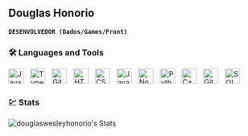 ## Douglas Honorio 
**`DESENVOLVEDOR (Dados/Games/Front)`**


### 🛠️ Languages and Tools

<img 
  align="left"
  title="java"
  alt="Java"
  width="30px"
  style="padding-right:10px;"
  src="https://cdn.jsdelivr.net/gh/devicons/devicon/icons/java/java-original.svg"
  />
<img 
  align="left" 
  title="TypeScript"
  alt="TypeScript" width="30px" 
  style="padding-right:10px;" 
  src="https://cdn.jsdelivr.net/gh/devicons/devicon/icons/typescript/typescript-plain.svg"
  />
<img 
  align="left" 
  title="Git"
  alt="Git" width="30px" 
  style="padding-right:10px;" 
  src="https://cdn.jsdelivr.net/gh/devicons/devicon/icons/git/git-original.svg" 
  />
  
<img 
  align="left" 
  title="HTML"
  alt="HTML" width="30px" 
  style="padding-right:10px;" 
  src="https://cdn.jsdelivr.net/gh/devicons/devicon/icons/html5/html5-plain.svg" 
  />
<img 
  align="left"
  title="CSS"
  alt="CSS" 
  width="30px" 
  style="padding-right:10px;" 
  src="https://cdn.jsdelivr.net/gh/devicons/devicon/icons/css3/css3-plain.svg" 
  />
<img 
  align="left" 
  title="JavaScript"
  alt="JavaScript" 
  width="30px" 
  style="padding-right:10px;" 
  src="https://cdn.jsdelivr.net/gh/devicons/devicon/icons/javascript/javascript-plain.svg" 
  />
<img 
  align="left" 
  title="NodeJS"
  alt="NodeJS" 
  width="30px" 
  style="padding-right:10px;" 
  src="https://cdn.jsdelivr.net/gh/devicons/devicon/icons/nodejs/nodejs-original.svg" 
  />
<img 
  align="left" 
  title="Python"
  alt="Python"
  width="30px" 
  style="padding-right:10px;" 
  src="https://cdn.jsdelivr.net/gh/devicons/devicon/icons/python/python-plain.svg" />
<img 
  align="left" 
  title="C++"
  alt="C++" 
  width="30px" 
  style="padding-right:10px;" 
  src="https://cdn.jsdelivr.net/gh/devicons/devicon/icons/cplusplus/cplusplus-line.svg" 
  />
<img 
  align="left"
  title="Github"
  alt="GitHub" 
  width="30px" 
  style="padding-right:10px;" 
  src="https://cdn.jsdelivr.net/gh/devicons/devicon/icons/github/github-original.svg" 
  />
<img 
  align="left"
  title="SQL"
  alt="SQL" 
  width="30px" 
  style="padding-right:10px;" 
  src="https://cdn.jsdelivr.net/gh/devicons/devicon@latest/icons/sqldeveloper/sqldeveloper-original.svg" 
  />
<br />

#
### 💹 Stats

![douglaswesleyhonorio's Stats](https://github-readme-stats.vercel.app/api?username=douglaswesleyhonorio&theme=vue-dark&show_icons=true&hide_border=true&count_private=true&locale=pt-br)
#

